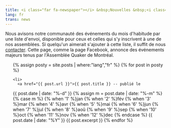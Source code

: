 ```yaml
---
title: <i class="far fa-newspaper"></i> &nbsp;Nouvelles &nbsp;<i class="fas fa-bullhorn"></i>
lang: fr
trans: news
---
```

Nous avisons notre communauté des événements du mois d'habitude par une liste d'envoi, disponible pour ceux et celles qui s'y inscrivent à une de nos assemblées. Si quelqu'un aimerait s'ajouter à cette liste, il suffit de nous [contacter](contact-fr.html). Cette page, comme la page Facebook, annonce des événements majeurs tenus par l'Assemblée Quaker de Montréal.

<ul>
{% assign posty = site.posts | where:"lang","fr" %}
  {% for post in posty %}

    <li>
      <a href="{{ post.url }}">{{ post.title }} -- publié le 
<!-- Whitespace added for readability -->
{{ post.date | date: "%-d" }}
{% assign m = post.date | date: "%-m" %}
{% case m %}
  {% when '1' %}jan
  {% when '2' %}fév
  {% when '3' %}mar
  {% when '4' %}avr
  {% when '5' %}mai
  {% when '6' %}jun
  {% when '7' %}jul
  {% when '8' %}aoû
  {% when '9' %}sep
  {% when '10' %}oct
  {% when '11' %}nov
  {% when '12' %}dec
{% endcase %}
{{ post.date | date: "%Y" }}
</a>
      {{ post.excerpt }}
    </li>
  {% endfor %}
</ul>
